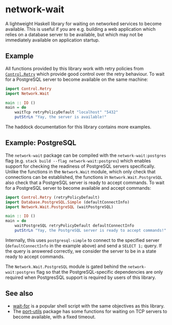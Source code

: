 # network-wait

A lightweight Haskell library for waiting on networked services to become available. This is useful if you are e.g. building a web application which relies on a database server to be available, but which may not be immediately available on application startup.

## Example

All functions provided by this library work with retry policies from [`Control.Retry`](https://hackage.haskell.org/package/retry) which provide good control over the retry behaviour. To wait for a PostgreSQL server to become available on the same machine:

```haskell
import Control.Retry
import Network.Wait

main :: IO ()
main = do
    waitTcp retryPolicyDefault "localhost" "5432"
    putStrLn "Yay, the server is available!"
```

The haddock documentation for this library contains more examples.

## Example: PostgreSQL

The `network-wait` package can be compiled with the `network-wait:postgres` flag (e.g. `stack build --flag network-wait:postgres`) which enables support for checking the readiness of PostgreSQL servers specifically. Unlike the functions in the `Network.Wait` module, which only check that connections can be established, the functions in `Network.Wait.PostgreSQL` also check that a PostgreSQL server is ready to accept commands. To wait for a PostgreSQL server to become available and accept commands:

```haskell
import Control.Retry (retryPolicyDefault)
import Database.PostgreSQL.Simple (defaultConnectInfo)
import Network.Wait.PostgreSQL (waitPostgreSQL)

main :: IO ()
main = do
    waitPostgreSQL retryPolicyDefault defaultConnectInfo
    putStrLn "Yay, the PostgreSQL server is ready to accept commands!"
```

Internally, this uses `postgresql-simple` to connect to the specified server (`defaultConnectInfo` in the example above) and send a `SELECT 1;` query. If the query is answered correctly, we consider the server to be in a state ready to accept commands.

The `Network.Wait.PostgreSQL` module is gated behind the `network-wait:postgres` flag so that the PostgreSQL-specific dependencies are only required when PostgresSQL support is required by users of this library.

## See also

- [wait-for](https://github.com/eficode/wait-for) is a popular shell script with the same objectives as this library.
- The [port-utils](https://hackage.haskell.org/package/port-utils) package has some functions for waiting on TCP servers to become available, with a fixed timeout.
